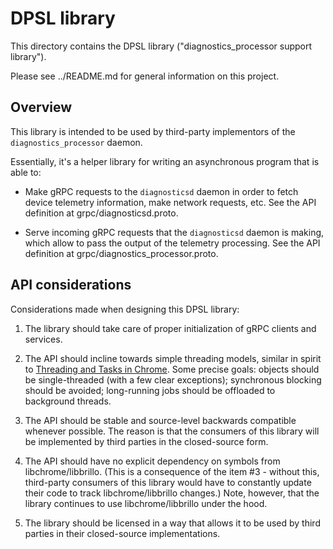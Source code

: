 # DPSL library

This directory contains the DPSL library ("diagnostics_processor support
library").

Please see ../README.md for general information on this project.

## Overview

This library is intended to be used by third-party implementors of the
`diagnostics_processor` daemon.

Essentially, it's a helper library for writing an asynchronous program
that is able to:

* Make gRPC requests to the `diagnosticsd` daemon in order to fetch
  device telemetry information, make network requests, etc. See the API
  definition at grpc/diagnosticsd.proto.

* Serve incoming gRPC requests that the `diagnosticsd` daemon is making,
  which allow to pass the output of the telemetry processing. See the
  API definition at grpc/diagnostics_processor.proto.

## API considerations

Considerations made when designing this DPSL library:

1. The library should take care of proper initialization of gRPC clients
   and services.

2. The API should incline towards simple threading models, similar in
   spirit to [Threading and Tasks in Chrome](https://chromium.googlesource.com/chromium/src/+/lkgr/docs/threading_and_tasks.md).
   Some precise goals: objects should be single-threaded (with a few
   clear exceptions); synchronous blocking should be avoided;
   long-running jobs should be offloaded to background threads.

3. The API should be stable and source-level backwards compatible
   whenever possible.
   The reason is that the consumers of this library will be implemented
   by third parties in the closed-source form.

4. The API should have no explicit dependency on symbols from
   libchrome/libbrillo.
   (This is a consequence of the item #3 - without this, third-party
   consumers of this library would have to constantly update their code
   to track libchrome/libbrillo changes.)
   Note, however, that the library continues to use libchrome/libbrillo
   under the hood.

5. The library should be licensed in a way that allows it to be used by
   third parties in their closed-source implementations.

